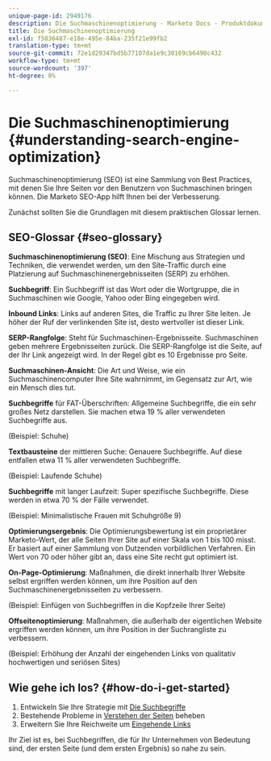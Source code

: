 ```yaml
---
unique-page-id: 2949176
description: Die Suchmaschinenoptimierung - Marketo Docs - Produktdokumentation
title: Die Suchmaschinenoptimierung
exl-id: f5036487-e18e-495e-84ba-235f21e99fb2
translation-type: tm+mt
source-git-commit: 72e1d29347bd5b77107da1e9c30169cb6490c432
workflow-type: tm+mt
source-wordcount: '397'
ht-degree: 0%

---
```


# Die Suchmaschinenoptimierung {#understanding-search-engine-optimization}

Suchmaschinenoptimierung (SEO) ist eine Sammlung von Best Practices, mit denen Sie Ihre Seiten vor den Benutzern von Suchmaschinen bringen können. Die Marketo SEO-App hilft Ihnen bei der Verbesserung.

Zunächst sollten Sie die Grundlagen mit diesem praktischen Glossar lernen.

## SEO-Glossar {#seo-glossary}

**Suchmaschinenoptimierung (SEO)**: Eine Mischung aus Strategien und Techniken, die verwendet werden, um den Site-Traffic durch eine Platzierung auf Suchmaschinenergebnisseiten (SERP) zu erhöhen.

**Suchbegriff**: Ein Suchbegriff ist das Wort oder die Wortgruppe, die in Suchmaschinen wie Google, Yahoo oder Bing eingegeben wird.

**Inbound Links**: Links auf anderen Sites, die Traffic zu Ihrer Site leiten. Je höher der Ruf der verlinkenden Site ist, desto wertvoller ist dieser Link.

**SERP-Rangfolge**: Steht für Suchmaschinen-Ergebnisseite. Suchmaschinen geben mehrere Ergebnisseiten zurück. Die SERP-Rangfolge ist die Seite, auf der Ihr Link angezeigt wird. In der Regel gibt es 10 Ergebnisse pro Seite.

**Suchmaschinen-Ansicht**: Die Art und Weise, wie ein Suchmaschinencomputer Ihre Site wahrnimmt, im Gegensatz zur Art, wie ein Mensch dies tut.

**Suchbegriffe** für FAT-Überschriften: Allgemeine Suchbegriffe, die ein sehr großes Netz darstellen. Sie machen etwa 19 % aller verwendeten Suchbegriffe aus.

(Beispiel: Schuhe)

**Textbausteine** der mittleren Suche: Genauere Suchbegriffe. Auf diese entfallen etwa 11 % aller verwendeten Suchbegriffe.

(Beispiel: Laufende Schuhe)

**Suchbegriffe** mit langer Laufzeit: Super spezifische Suchbegriffe. Diese werden in etwa 70 % der Fälle verwendet.

(Beispiel: Minimalistische Frauen mit Schuhgröße 9)

**Optimierungsergebnis**: Die Optimierungsbewertung ist ein proprietärer Marketo-Wert, der alle Seiten Ihrer Site auf einer Skala von 1 bis 100 misst. Er basiert auf einer Sammlung von Dutzenden vorbildlichen Verfahren. Ein Wert von 70 oder höher gibt an, dass eine Site recht gut optimiert ist.

**On-Page-Optimierung**: Maßnahmen, die direkt innerhalb Ihrer Website selbst ergriffen werden können, um ihre Position auf den Suchmaschinenergebnisseiten zu verbessern.

(Beispiel: Einfügen von Suchbegriffen in die Kopfzeile Ihrer Seite)

**Offseitenoptimierung**: Maßnahmen, die außerhalb der eigentlichen Website ergriffen werden können, um ihre Position in der Suchrangliste zu verbessern.

(Beispiel: Erhöhung der Anzahl der eingehenden Links von qualitativ hochwertigen und seriösen Sites)

## Wie gehe ich los? {#how-do-i-get-started}

1. Entwickeln Sie Ihre Strategie mit [Die Suchbegriffe](/help/marketo/product-docs/additional-apps/seo/keywords/seo-understanding-keywords.md)
1. Bestehende Probleme in [Verstehen der Seiten](/help/marketo/product-docs/additional-apps/seo/pages/seo-understanding-pages.md) beheben
1. Erweitern Sie Ihre Reichweite um [Eingehende Links](/help/marketo/product-docs/additional-apps/seo/inbound-links/seo-understanding-inbound-links.md)

Ihr Ziel ist es, bei Suchbegriffen, die für Ihr Unternehmen von Bedeutung sind, der ersten Seite (und dem ersten Ergebnis) so nahe zu sein.
